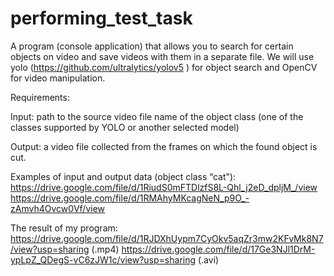 # performing_test_task

A program (console application) that allows you to search for certain objects on video and save videos with them in a separate file. 
We will use yolo (https://github.com/ultralytics/yolov5 ) for object search and OpenCV for video manipulation.

Requirements:

Input:
path to the source video file
name of the object class (one of the classes supported by YOLO or another selected model)

Output:
a video file collected from the frames on which the found object is cut.

Examples of input and output data (object class “cat"):
https://drive.google.com/file/d/1RiudS0mFTDlzfS8L-Qhl_j2eD_dpljM_/view
https://drive.google.com/file/d/1RMAhyMKcagNeN_p9O_-zAmvh4Ovcw0Vf/view

The result of my program:
https://drive.google.com/file/d/1RJDXhUypm7CyOkv5aqZr3mw2KFvMk8N7/view?usp=sharing (.mp4)
https://drive.google.com/file/d/17Ge3NJl1DrM-ypLpZ_QDegS-vC6zJW1c/view?usp=sharing (.avi)

